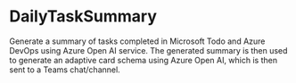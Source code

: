 # DailyTaskSummary
Generate a summary of tasks completed in Microsoft Todo and Azure DevOps using Azure Open AI service. The generated summary is then used to generate an adaptive card schema using Azure Open AI, which is then sent to a Teams chat/channel.





